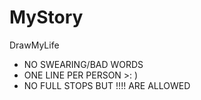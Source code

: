 # MyStory
DrawMyLife

- NO SWEARING/BAD WORDS
- ONE LINE PER PERSON >: )
- NO FULL STOPS BUT !!!! ARE ALLOWED
